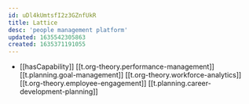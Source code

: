 ```yaml
---
id: uDl4kUmtsfI2z3GZnfUkR
title: Lattice
desc: 'people management platform'
updated: 1635542305863
created: 1635371191055
---
```


- [[hasCapability]] [[t.org-theory.performance-management]] [[t.planning.goal-management]] [[t.org-theory.workforce-analytics]] [[t.org-theory.employee-engagement]] [[t.planning.career-development-planning]]